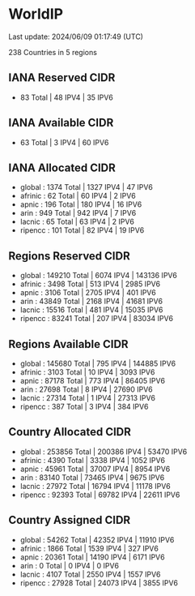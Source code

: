 # WorldIP

Last update: 2024/06/09 01:17:49 (UTC)

238 Countries in 5 regions

## IANA Reserved CIDR

- 83 Total | 48 IPV4 | 35 IPV6

## IANA Available CIDR

- 63 Total | 3 IPV4 | 60 IPV6

## IANA Allocated CIDR

- global : 1374 Total | 1327 IPV4 | 47 IPV6
- afrinic : 62 Total | 60 IPV4 | 2 IPV6
- apnic : 196 Total | 180 IPV4 | 16 IPV6
- arin : 949 Total | 942 IPV4 | 7 IPV6
- lacnic : 65 Total | 63 IPV4 | 2 IPV6
- ripencc : 101 Total | 82 IPV4 | 19 IPV6

## Regions Reserved CIDR

- global : 149210 Total | 6074 IPV4 | 143136 IPV6
- afrinic : 3498 Total | 513 IPV4 | 2985 IPV6
- apnic : 3106 Total | 2705 IPV4 | 401 IPV6
- arin : 43849 Total | 2168 IPV4 | 41681 IPV6
- lacnic : 15516 Total | 481 IPV4 | 15035 IPV6
- ripencc : 83241 Total | 207 IPV4 | 83034 IPV6

## Regions Available CIDR

- global : 145680 Total | 795 IPV4 | 144885 IPV6
- afrinic : 3103 Total | 10 IPV4 | 3093 IPV6
- apnic : 87178 Total | 773 IPV4 | 86405 IPV6
- arin : 27698 Total | 8 IPV4 | 27690 IPV6
- lacnic : 27314 Total | 1 IPV4 | 27313 IPV6
- ripencc : 387 Total | 3 IPV4 | 384 IPV6

## Country Allocated CIDR

- global : 253856 Total | 200386 IPV4 | 53470 IPV6
- afrinic : 4390 Total | 3338 IPV4 | 1052 IPV6
- apnic : 45961 Total | 37007 IPV4 | 8954 IPV6
- arin : 83140 Total | 73465 IPV4 | 9675 IPV6
- lacnic : 27972 Total | 16794 IPV4 | 11178 IPV6
- ripencc : 92393 Total | 69782 IPV4 | 22611 IPV6

## Country Assigned CIDR

- global : 54262 Total | 42352 IPV4 | 11910 IPV6
- afrinic : 1866 Total | 1539 IPV4 | 327 IPV6
- apnic : 20361 Total | 14190 IPV4 | 6171 IPV6
- arin : 0 Total | 0 IPV4 | 0 IPV6
- lacnic : 4107 Total | 2550 IPV4 | 1557 IPV6
- ripencc : 27928 Total | 24073 IPV4 | 3855 IPV6
